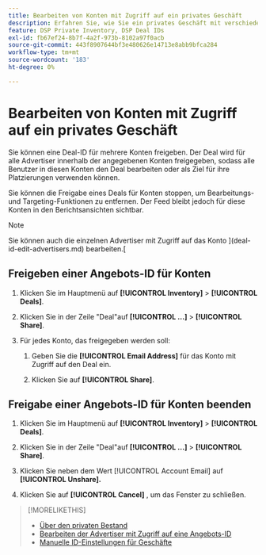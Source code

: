 ```yaml
---
title: Bearbeiten von Konten mit Zugriff auf ein privates Geschäft
description: Erfahren Sie, wie Sie ein privates Geschäft mit verschiedenen Konten teilen und aufheben können.
feature: DSP Private Inventory, DSP Deal IDs
exl-id: fb67ef24-8b7f-4a2f-973b-8102a97f0acb
source-git-commit: 443f8907644bf3e480626e14713e8abb9bfca284
workflow-type: tm+mt
source-wordcount: '183'
ht-degree: 0%

---
```


# Bearbeiten von Konten mit Zugriff auf ein privates Geschäft

Sie können eine Deal-ID für mehrere Konten freigeben. Der Deal wird für alle Advertiser innerhalb der angegebenen Konten freigegeben, sodass alle Benutzer in diesen Konten den Deal bearbeiten oder als Ziel für ihre Platzierungen verwenden können.

Sie können die Freigabe eines Deals für Konten stoppen, um Bearbeitungs- und Targeting-Funktionen zu entfernen. Der Feed bleibt jedoch für diese Konten in den Berichtsansichten sichtbar.

>[!NOTE]
>
> Sie können auch die einzelnen Advertiser mit Zugriff auf das Konto ](deal-id-edit-advertisers.md) bearbeiten.[

## Freigeben einer Angebots-ID für Konten

1. Klicken Sie im Hauptmenü auf **[!UICONTROL Inventory]** > **[!UICONTROL Deals]**.

1. Klicken Sie in der Zeile &quot;Deal&quot;auf **[!UICONTROL ...]** > **[!UICONTROL Share]**.

1. Für jedes Konto, das freigegeben werden soll:

   1. Geben Sie die **[!UICONTROL Email Address]** für das Konto mit Zugriff auf den Deal ein.

   1. Klicken Sie auf **[!UICONTROL Share]**.

## Freigabe einer Angebots-ID für Konten beenden

1. Klicken Sie im Hauptmenü auf **[!UICONTROL Inventory]** > **[!UICONTROL Deals]**.

1. Klicken Sie in der Zeile &quot;Deal&quot;auf **[!UICONTROL ...]** > **[!UICONTROL Share]**.

1. Klicken Sie neben dem Wert [!UICONTROL Account Email] auf **[!UICONTROL Unshare].**

1. Klicken Sie auf **[!UICONTROL Cancel]** , um das Fenster zu schließen.

>[!MORELIKETHIS]
>
>* [Über den privaten Bestand](private-inventory-about.md)
>* [Bearbeiten der Advertiser mit Zugriff auf eine Angebots-ID](/help/dsp/inventory/deal-id-edit-advertisers.md)
>* [Manuelle ID-Einstellungen für Geschäfte](deal-id-settings.md)
